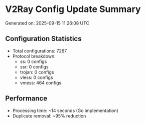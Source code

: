 # V2Ray Config Update Summary
Generated on: 2025-09-15 11:26:08 UTC

## Configuration Statistics
- Total configurations: 7267
- Protocol breakdown:
  - ss: 0 configs
  - ssr: 0 configs
  - trojan: 0 configs
  - vless: 0 configs
  - vmess: 464 configs

## Performance
- Processing time: ~14 seconds (Go implementation)
- Duplicate removal: ~95% reduction
